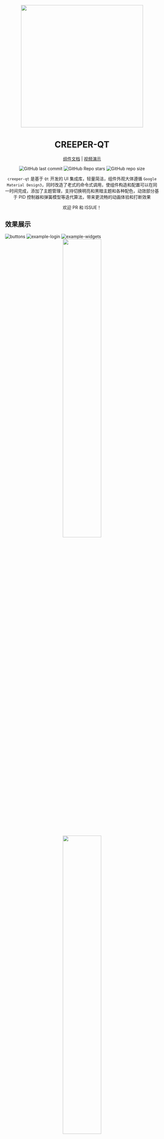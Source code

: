 <div align=center>

<div align=center><img src="doc/image/creeper-qt.jpg" width=400></div>

<h1>CREEPER-QT</h1>

[组件文档](./doc/widgets.md) | [视频演示](https://www.bilibili.com/video/BV1GAq5YZEtr/?share_source=copy_web&vd_source=64f4d9d099bf51aa199961a8349d034b)

![GitHub last commit](https://img.shields.io/github/last-commit/creeper5820/creeper-qt?style=for-the-badge&labelColor=101418&color=9ccbfb) ![GitHub Repo stars](https://img.shields.io/github/stars/creeper5820/creeper-qt?style=for-the-badge&labelColor=101418&color=b9c8da) ![GitHub repo size](https://img.shields.io/github/repo-size/creeper5820/creeper-qt?style=for-the-badge&labelColor=101418&color=d3bfe6)

`creeper-qt` 是基于 `Qt` 开发的 UI 集成库，轻量简洁，组件外观大体遵循 `Google Material Design3`，同时改造了老式的命令式调用，使组件构造和配置可以在同一时间完成，添加了主题管理，支持切换明亮和黑暗主题和各种配色，动效部分基于 PID 控制器和弹簧模型等迭代算法，带来更流畅的动画体验和打断效果

欢迎 PR 和 ISSUE！

</div>

## 效果展示

<img src="doc/image/blue-style-widgets.png" title="" alt="buttons" data-align="center">

<img src="doc/image/example-login.png" title="" alt="example-login" data-align="center">

<img src="doc/image/example-widgets.png" title="" alt="example-widgets" data-align="center">

<div align=center>
    <img src="doc/image/switch-working.gif" width=50%>
</div>

<div align=center>
    <img src="doc/image/filled-text-field.gif" width=50%>
</div>

<div align=center>
    <img src="doc/image/sliders-day.png" width=50%>
</div>

<div align=center>
    <img src="doc/image/sliders-night.png" width=50%>
</div>

## 调用示例

使用 Cmake 导入

```cmake
cmake_minimum_required(VERSION 3.22)

project(hello-world)

# Qt 是项目依赖的库，记得导入
find_package(Qt6 REQUIRED COMPONENTS Widgets)
find_package(creeper-qt REQUIRED)

# Eigen 是 Header only 的，不用 find 也可以，只要保证
# 环境中能搜寻到头文件
# 如果只是二次开发的话，就不需要该库了
# Eigen 只在实现时用到了
find_package(Eigen3 REQUIRED)

# 在 Windows 下, 安装目录如果没有暴露在环境变量, 
# 需要手动指定一下, 项目才能找到头文件
# dll 文件在我这能找到, 没有在其他电脑上测过, 可能需要注意一下
# include_directories(D:/Software/msys2/usr/include/)

set(CMAKE_AUTOMOC ON)
set(CMAKE_AUTORCC ON)
set(CMAKE_AUTOUIC ON)

add_executable(${PROJECT_NAME}
    main.cc
)
target_link_libraries(${PROJECT_NAME}
    creeper-qt::creeper-qt
    Qt6::Widgets
)
```

然后在项目中使用：

```cpp
#include < ... >

int main(int argc, char* argv[]) {
    using namespace creeper;

    // Qt 运行时初始化
    auto application = new QApplication { argc, argv };

    // 创建主题管理器，可以传入主题包
    auto theme_manager = ThemeManager { kBlueMikuThemePack };

    namespace pro = filled_button::pro;
    auto button   = FilledButton {
        pro::ThemeManager { theme_manager },    // 与主题管理器绑定
        pro::FixedSize { 100, 50 },             // 设置固定大小
        pro::Text { "你好世界" },                // 设置文字
        pro::Clickable { [] { qDebug() << "Hello World"; } },
    };
    button.show();

    // 将主题应用到注册过的组件中
    theme_manager.apply_theme();

    return application->exec();
}
```

## 安装指南

### 项目依赖

- `C++23` 及以上
- `cmake`
- `eigen`
- `qt-5 / qt-6`

```zsh
# For Qt6
# on arch linux
sudo pacman -S eigen qt6-base

# on ubuntu
# ubuntu 默认 gcc 版本比较低，建议使用 ppa 下载较新的版本
# 或者直接下载二进制文件放进环境中
sudo apt install libeigen3-dev qt6-base-dev

# For Qt5
# on arch linux
sudo pacman -S eigen qt5-base

# on ubuntu
sudo apt install libeigen3-dev qtbase5-dev
```

### 方式一 直接使用源文件

把项目拉下来吧

```bash
cd path/to/your/project/lib/dir/
git clone https://github.com/creeper5820/creeper-qt
```

Edit your `CMakeLists.txt`:

```cmake
include_directories(
    ${库的根路径}
)
add_executable(
    ${EXAMPLE_NAME}
    ${这个库所有的 .cc 文件}
    ${这个库所有的 .hh 文件}
)
target_link_libraries(
    ${EXAMPLE_NAME}
    Qt6::Widgets
)
```

### 方式二 Linux 平台编译安装

```bash
# 下载这个项目
git clone https://github.com/creeper5820/creeper-qt

# 进入项目根目录
cd creeper-qt

# build
cmake -B build
cmake --build build

# 启动例程
./build/widgets

# 下载到全局环境中，理论上是 /usr/local 里面
sudo cmake --build build -j --target install
```

### 方式三 Windows 平台编译安装

我推荐使用MSYS2环境使用这个库: [MYSY2-INSTALLATION](https://www.msys2.org/docs/installer/)

<img src="doc/image/windows-neofetch.png" title="" alt="win" data-align="center">

看呐, 我没有使用Linux (

不得不说, 在Windows使用`zsh`和`pacman`包管理是一件令人惬意的事情

切入正题, 进入MSYS2终端

```sh
## 先刷新一下软件包数据
pacman -Sy

## 安装编译使用的工具链
pacman -S mingw-w64-x86_64-toolchain

## 安装 Qt6
pacman -S mingw64/mingw-w64-x86_64-qt6

## 安装依赖
pacman -S mingw-w64-x86_64-eigen3

## 如果依赖找不到可以搜索一下对应版本的包, 找到 mingw 的版本就行
pacman -Ss eigen3
```

到这里就可以编译这个库了, 如果还是会有一些依赖问题, 可以Google一下如何在MSYS2中安装Qt6

```sh
## 依然是在MSYS2环境中
## 进入项目根目录
mkdir build

## 在根目录进行项目配置
## 使用"MinGW Makefiles"或者“Ninja”
## CMAKE_INSTALL_PREFIX 参数指定了安装目录, 
## 默认的下载目录一般会是 C:/Program Files (x86)/
## 会提示没有权限
cmake -G "MinGW Makefiles" -B build -DCMAKE_INSTALL_PREFIX="C:/xxx/xxx/"

## 编译之
## 或者在build目录下使用 mingw32-make -j
cmake --build build -j

## 安装库, 注意调用的是mingw的make
## 直接使用make可能会出现错误
cd build && mingw32-make install

## 可以查看所有文件的安装位置
cat install_manifest.txt

## 启动实例程序
./widgets.exe
```

需要注意的是, 如果在本机而不是 MSYS2 中打开编译好的可执行文件, 会报找不到 Qt 的 dll, 因为在 MSYS2 下载的 Qt 没有暴露在 Windows 环境中

## 待做事项

- [ ] 等接口稳定后 release 一个版本然后开始迭代版本号
  - 接口设计目前基本稳定，多数修改不会影响下游
- [ ] 全组件表格展示
- [ ] 增加更多的组件
  - 至 `2025.09.18`，组件数量还是不太够，需要继续添加
- [ ] 按钮的禁止效果
- [ ] 增加视图容器，原生的不可用
  - 目前已实现无动画的 Flow 布局
- [ ] 提供一个日历模组组件
- [ ] 提供一个设置中心例子

## Star History

[![Star History Chart](https://api.star-history.com/svg?repos=creeper5820/creeper-qt&type=Date)](https://www.star-history.com/#creeper5820/creeper-qt&Date)
